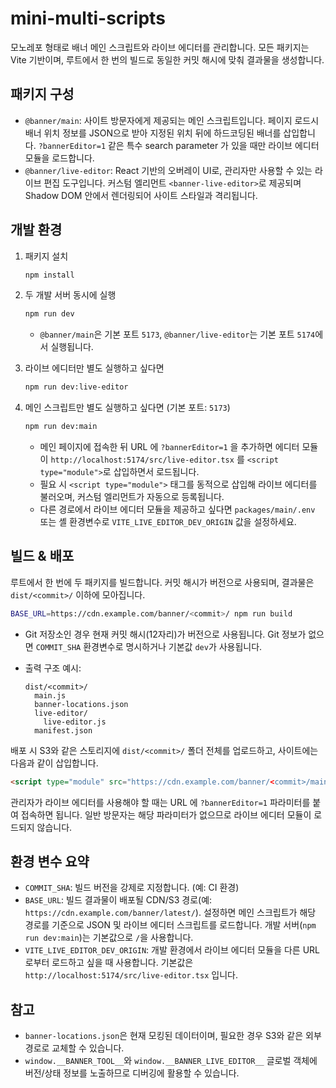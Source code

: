 # mini-multi-scripts

모노레포 형태로 배너 메인 스크립트와 라이브 에디터를 관리합니다. 모든 패키지는 Vite 기반이며, 루트에서 한 번의 빌드로 동일한 커밋 해시에 맞춰 결과물을 생성합니다.

## 패키지 구성

- `@banner/main`: 사이트 방문자에게 제공되는 메인 스크립트입니다. 페이지 로드시 배너 위치 정보를 JSON으로 받아 지정된 위치 뒤에 하드코딩된 배너를 삽입합니다. `?bannerEditor=1` 같은 특수 search parameter 가 있을 때만 라이브 에디터 모듈을 로드합니다.
- `@banner/live-editor`: React 기반의 오버레이 UI로, 관리자만 사용할 수 있는 라이브 편집 도구입니다. 커스텀 엘리먼트 `<banner-live-editor>`로 제공되며 Shadow DOM 안에서 렌더링되어 사이트 스타일과 격리됩니다.

## 개발 환경

1. 패키지 설치

   ```bash
   npm install
   ```

2. 두 개발 서버 동시에 실행

   ```bash
   npm run dev
   ```

   - `@banner/main`은 기본 포트 `5173`, `@banner/live-editor`는 기본 포트 `5174`에서 실행됩니다.

3. 라이브 에디터만 별도 실행하고 싶다면

   ```bash
   npm run dev:live-editor
   ```

4. 메인 스크립트만 별도 실행하고 싶다면 (기본 포트: `5173`)

   ```bash
   npm run dev:main
   ```

   - 메인 페이지에 접속한 뒤 URL 에 `?bannerEditor=1` 을 추가하면 에디터 모듈이 `http://localhost:5174/src/live-editor.tsx` 를 `<script type="module">`로 삽입하면서 로드됩니다.
   - 필요 시 `<script type="module">` 태그를 동적으로 삽입해 라이브 에디터를 불러오며, 커스텀 엘리먼트가 자동으로 등록됩니다.
   - 다른 경로에서 라이브 에디터 모듈을 제공하고 싶다면 `packages/main/.env` 또는 셸 환경변수로 `VITE_LIVE_EDITOR_DEV_ORIGIN` 값을 설정하세요.

## 빌드 & 배포

루트에서 한 번에 두 패키지를 빌드합니다. 커밋 해시가 버전으로 사용되며, 결과물은 `dist/<commit>/` 이하에 모아집니다.

```bash
BASE_URL=https://cdn.example.com/banner/<commit>/ npm run build
```

- Git 저장소인 경우 현재 커밋 해시(12자리)가 버전으로 사용됩니다. Git 정보가 없으면 `COMMIT_SHA` 환경변수로 명시하거나 기본값 `dev`가 사용됩니다.
- 출력 구조 예시:

  ```
  dist/<commit>/
    main.js
    banner-locations.json
    live-editor/
      live-editor.js
    manifest.json
  ```

배포 시 S3와 같은 스토리지에 `dist/<commit>/` 폴더 전체를 업로드하고, 사이트에는 다음과 같이 삽입합니다.

```html
<script type="module" src="https://cdn.example.com/banner/<commit>/main.js"></script>
```

관리자가 라이브 에디터를 사용해야 할 때는 URL 에 `?bannerEditor=1` 파라미터를 붙여 접속하면 됩니다. 일반 방문자는 해당 파라미터가 없으므로 라이브 에디터 모듈이 로드되지 않습니다.

## 환경 변수 요약

- `COMMIT_SHA`: 빌드 버전을 강제로 지정합니다. (예: CI 환경)
- `BASE_URL`: 빌드 결과물이 배포될 CDN/S3 경로(예: `https://cdn.example.com/banner/latest/`). 설정하면 메인 스크립트가 해당 경로를 기준으로 JSON 및 라이브 에디터 스크립트를 로드합니다. 개발 서버(`npm run dev:main`)는 기본값으로 `/`을 사용합니다.
- `VITE_LIVE_EDITOR_DEV_ORIGIN`: 개발 환경에서 라이브 에디터 모듈을 다른 URL 로부터 로드하고 싶을 때 사용합니다. 기본값은 `http://localhost:5174/src/live-editor.tsx` 입니다.

## 참고

- `banner-locations.json`은 현재 모킹된 데이터이며, 필요한 경우 S3와 같은 외부 경로로 교체할 수 있습니다.
- `window.__BANNER_TOOL__`와 `window.__BANNER_LIVE_EDITOR__` 글로벌 객체에 버전/상태 정보를 노출하므로 디버깅에 활용할 수 있습니다.
